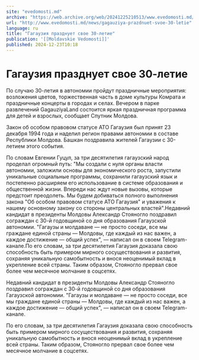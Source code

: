 ```yaml
---
site: "evedomosti.md"
archive: "https://web.archive.org/web/20241225210513/www.evedomosti.md/news/gagauziya-prazdnuet-svoe-30-letie"
url: "http://www.evedomosti.md/news/gagauziya-prazdnuet-svoe-30-letie"
language: ru
title: "Гагаузия празднует свое 30-летие"
publication: '[[Moldavskie Vedomosti]]'
published: 2024-12-23T10:18
---
```


# Гагаузия празднует свое 30-летие

По случаю 30-летия в автономии пройдут праздничные мероприятия: возложения цветов, торжественная часть в доме культуры Комрата и праздничные концерты в городах и селах. Вечером в парке развлечений GagauziyaLand состоится яркая праздничная программа для детей и взрослых, сообщает Спутник Молдова.

Закон об особом правовом статусе АТО Гагаузия был принят 23 декабря 1994 года и наделил регион правами автономии в составе Республики Молдова. Башкан поздравила жителей Гагаузии с 30-летием этого события.

По словам Евгении Гуцул, за три десятилетия гагаузский народ проделал огромный путь: "Мы создали с нуля органы власти автономии, заложили основы для экономического роста, запустили уникальные социальные программы, сохранили гагаузский язык и постепенно расширяем его использование в системе образования и общественной жизни. Впереди нас ждут новые вызовы, которые предстоит преодолеть. Мы будем добиваться полного выполнения закона "Об особом правовом статусе АТО Гагаузия" и уважения к нашему основному закону со стороны центральных властей".Недавний кандидат в президенты Молдовы Александр Стояногло поздравил сограждан с 30-й годовщиной со дня образования Гагаузской автономии. "Гагаузы и молдаване — не просто соседи, все мы граждане единой страны — Молдовы, где каждый из нас важен, а каждое достижение — общий успех", — написал он в своем Telegram-канале.По его словам, за три десятилетия Гагаузия доказала свою способность быть примером мирного сосуществования и развития, сохраняя уникальную самобытность и внося неоценимый вклад в укрепление всей страны. Таким образом, Стояногло прервал свое более чем месячное молчание в соцсетях.

Недавний кандидат в президенты Молдовы Александр Стояногло поздравил сограждан с 30-й годовщиной со дня образования Гагаузской автономии. "Гагаузы и молдаване — не просто соседи, все мы граждане единой страны — Молдовы, где каждый из нас важен, а каждое достижение — общий успех", — написал он в своем Telegram-канале.

По его словам, за три десятилетия Гагаузия доказала свою способность быть примером мирного сосуществования и развития, сохраняя уникальную самобытность и внося неоценимый вклад в укрепление всей страны. Таким образом, Стояногло прервал свое более чем месячное молчание в соцсетях.